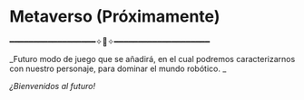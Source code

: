 # Metaverso (Próximamente)

━━━━━━━━━━━━━━━━━━✧🤖✧━━━━━━━━━━━━━━━━━━━━

_Futuro modo de juego que se añadirá, en el cual podremos caracterizarnos con nuestro personaje, para dominar el mundo robótico. _

_¿Bienvenidos al futuro!_

